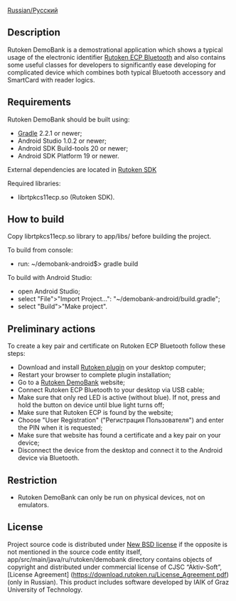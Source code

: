 [Russian/Русский](README_RUS.mdown)

## Description

Rutoken DemoBank is a demostrational application which shows a typical usage of the electronic identifier [Rutoken ECP Bluetooth](http://www.rutoken.ru/products/all/rutoken-ecp-bluetooth/) and also contains some useful classes for developers to significantly ease developing for complicated device which combines both typical Bluetooth accessory and SmartCard with reader logics.

## Requirements

Rutoken DemoBank should be built using:
* [Gradle](https://gradle.org/) 2.2.1 or newer;
* Android Studio 1.0.2 or newer;
* Android SDK Build-tools 20 or newer;
* Android SDK Platform 19 or newer.

External dependencies are located in [Rutoken SDK](http://www.rutoken.ru/developers/sdk/)

Required libraries:
* librtpkcs11ecp.so (Rutoken SDK).

## How to build

Copy librtpkcs11ecp.so library to app/libs/ before building the project.

To build from console:
* run:
    ~/demobank-android$> gradle build

To build with Android Studio:
* open Android Studio;
* select "File">"Import Project...": "~/demobank-android/build.gradle";
* select "Build">"Make project".

## Preliminary actions

To create a key pair and certificate on Rutoken ECP Bluetooth follow these steps:

* Download and install [Rutoken plugin](http://www.rutoken.ru/products/all/rutoken-plugin/) on your desktop computer;
* Restart your browser to complete plugin installation;
* Go to a [Rutoken DemoBank](http://demobank.rutoken.ru) website;
* Connect Rutoken ECP Bluetooth to your desktop via USB cable;
* Make sure that only red LED is active (without blue). If not, press and hold the button on device until blue light turns off;
* Make sure that Rutoken ECP is found by the website;
* Choose "User Registration" ("Регистрация Пользователя") and enter the PIN when it is requested;
* Make sure that website has found a certificate and a key pair on your device;
* Disconnect the device from the desktop and connect it to the Android device via Bluetooth.

## Restriction

* Rutoken DemoBank can only be run on physical devices, not on emulators.

## License

Project source code is distributed under [New BSD license](LICENSE) if the opposite is not mentioned in the source code entity itself,
app/src/main/java/ru/rutoken/demobank directory contains objects of copyright and distributed under commercial license of CJSC “Aktiv-Soft”, [License Agreement] (https://download.rutoken.ru/License_Agreement.pdf) (only in Russian).
This product includes software developed by IAIK of Graz University of Technology.
